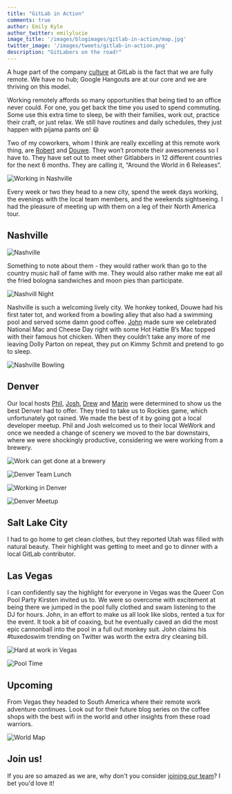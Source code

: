 ```yaml
---
title: "GitLab in Action"
comments: true
author: Emily Kyle
author_twitter: emilylucie
image_title: '/images/blogimages/gitlab-in-action/map.jpg'
twitter_image: '/images/tweets/gitlab-in-action.png'
description: "GitLabers on the road!"
---
```


A huge part of the company [culture] at GitLab is the fact that we are fully remote.
We have no hub; Google Hangouts are at our core and we are thriving on this model.

Working remotely affords so many opportunities that being tied to an office never could.
For one, you get back the time you used to spend commuting. Some use this extra time to
sleep, be with their families, work out, practice their craft, or just relax.
We still have routines and daily schedules, they just happen with pijama pants on! 😃

<!-- more -->

Two of my coworkers, whom I think are really excelling at this remote work thing,
are [Robert] and [Douwe]. They won’t promote their awesomeness so I have to.
They have set out to meet other Gitlabbers in 12 different countries for the next
6 months. They are calling it, “Around the World in 6 Releases”.

![Working in Nashville](/images/blogimages/gitlab-in-action/nashville_work.jpg)

Every week or two they head to a new city, spend the week days working, the evenings with
the local team members, and the weekends sightseeing. I had the pleasure of meeting up
with them on a leg of their North America tour.

## Nashville

![Nashville](/images/blogimages/gitlab-in-action/nashville.jpg)

Something to note about them - they would rather work than go to the country music hall
of fame with me. They would also rather make me eat all the fried bologna sandwiches
and moon pies than participate.

![Nashvill Night](/images/blogimages/gitlab-in-action/nashville_night.jpg)

Nashville is such a welcoming lively city. We honkey tonked, Douwe had his first tater tot,
and worked from a bowling alley that also had a swimming pool and served some damn good coffee.
[John] made sure we celebrated National Mac and Cheese Day right with some Hot Hattie B’s Mac
topped with their famous hot chicken. When they couldn’t take any more of me leaving Dolly Parton
on repeat, they put on Kimmy Schmit and pretend to go to sleep.

![Nashville Bowling](/images/blogimages/gitlab-in-action/nashville_bowling.jpg)

## Denver

Our local hosts [Phil], [Josh], [Drew] and [Marin] were determined to show us the best Denver had to offer.
They tried to take us to Rockies game, which unfortunately got rained. We made the best of it
by going got a local developer meetup. Phil and Josh welcomed us to their local WeWork and once
we needed a change of scenery we moved to the bar downstairs, where we were shockingly productive,
considering we were working from a brewery.

![Work can get done at a brewery](/images/blogimages/gitlab-in-action/denver_beer_work.jpg)

![Denver Team Lunch](/images/blogimages/gitlab-in-action/denver_lunch.jpg)

![Working in Denver](/images/blogimages/gitlab-in-action/denver_work.jpg)

![Denver Meetup](/images/blogimages/gitlab-in-action/denver_meetup.jpg)

## Salt Lake City

I had to go home to get clean clothes, but they reported Utah was filled with natural beauty.
Their highlight was getting to meet and go to dinner with a local GitLab contributor.

## Las Vegas

I can confidently say the highlight for everyone in Vegas was the Queer Con Pool Party Kirsten invited us to.
We were so overcome with excitement at being there we jumped in the pool fully clothed and swam
listening to the DJ for hours. John, in an effort to make us all look like slobs, rented a tux
for the event. It took a bit of coaxing, but he eventually caved an did the most epic cannonball
into the pool in a full out monkey suit. John claims his #tuxedoswim trending on Twitter
was worth the extra dry cleaning bill.

![Hard at work in Vegas](/images/blogimages/gitlab-in-action/vegas_work.jpg)

![Pool Time](/images/blogimages/gitlab-in-action/vegas_pool.jpg)

## Upcoming

From Vegas they headed to South America where their remote work adventure continues.
Look out for their future blog series on the coffee shops with the best wifi
in the world and other insights from these road warriors.

![World Map](/images/blogimages/gitlab-in-action/map.jpg)

## Join us!

If you are so amazed as we are, why don't you consider [joining our team][jobs]? I bet you'd love it! <i class="fa fa-gitlab fa-fw" style="color:rgb(252,109,38); font-size:.85em" aria-hidden="true"></i>


<!-- identifiers -->

[culture]: https://about.gitlab.com/culture/
[Douwe]: https://twitter.com/DouweM
[Drew]: https://twitter.com/drewblessing
[jobs]: https://about.gitlab.com/jobs/
[John]: https://twitter.com/northrup
[Josh]: https://twitter.com/wredej
[marin]: https://twitter.com/maxlazio
[Phil]: https://twitter.com/pmanjr311
[Robert]: https://twitter.com/rspeicher
